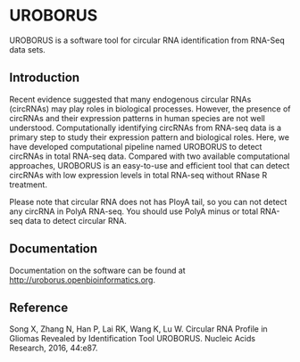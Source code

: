 # UROBORUS

UROBORUS is a software tool for circular RNA identification from RNA-Seq data sets.

## Introduction

Recent evidence suggested that many endogenous circular RNAs (circRNAs) may play roles in biological processes. However, the presence of circRNAs and their expression patterns in human species are not well understood. Computationally identifying circRNAs from RNA-seq data is a primary step to study their expression pattern and biological roles. Here, we have developed computational pipeline named UROBORUS to detect circRNAs in total RNA-seq data. Compared with two available computational approaches, UROBORUS is an easy-to-use and efficient tool that can detect circRNAs with low expression levels in total RNA-seq without RNase R treatment. 

Please note that circular RNA does not has PloyA tail, so you can not detect any circRNA in PolyA RNA-seq. You should use PolyA minus or total RNA-seq data to detect circular RNA.

## Documentation

Documentation on the software can be found at http://uroborus.openbioinformatics.org.

## Reference

Song X, Zhang N, Han P, Lai RK, Wang K, Lu W. Circular RNA Profile in Gliomas Revealed by Identification Tool UROBORUS. Nucleic Acids Research, 2016, 44:e87.
